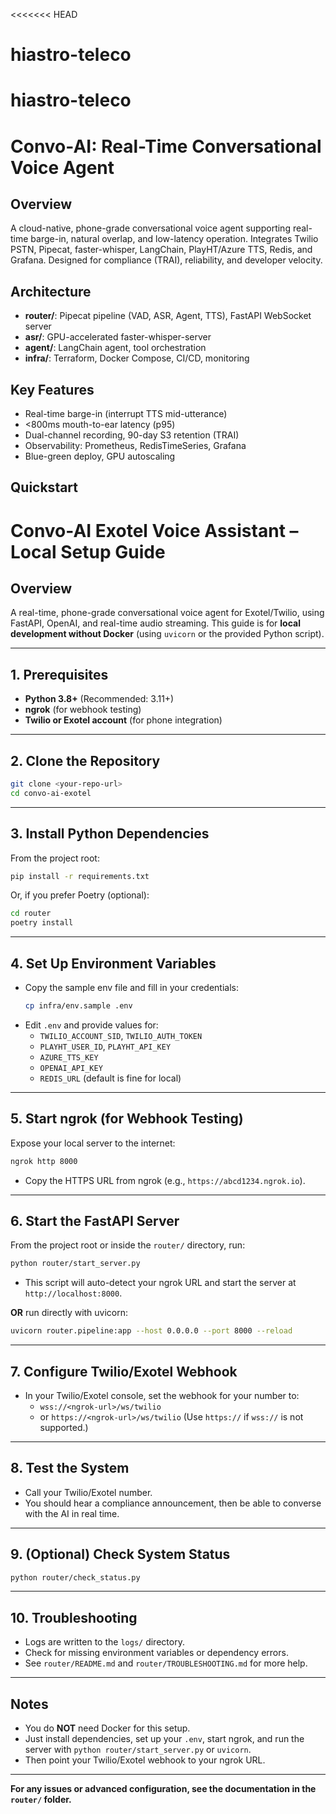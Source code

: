 
<<<<<<< HEAD
# hiastro-teleco
hiastro-teleco
=======
# Convo-AI: Real-Time Conversational Voice Agent

## Overview
A cloud-native, phone-grade conversational voice agent supporting real-time barge-in, natural overlap, and low-latency operation. Integrates Twilio PSTN, Pipecat, faster-whisper, LangChain, PlayHT/Azure TTS, Redis, and Grafana. Designed for compliance (TRAI), reliability, and developer velocity.

## Architecture
- **router/**: Pipecat pipeline (VAD, ASR, Agent, TTS), FastAPI WebSocket server
- **asr/**: GPU-accelerated faster-whisper-server
- **agent/**: LangChain agent, tool orchestration
- **infra/**: Terraform, Docker Compose, CI/CD, monitoring

## Key Features
- Real-time barge-in (interrupt TTS mid-utterance)
- <800ms mouth-to-ear latency (p95)
- Dual-channel recording, 90-day S3 retention (TRAI)
- Observability: Prometheus, RedisTimeSeries, Grafana
- Blue-green deploy, GPU autoscaling

## Quickstart
# Convo-AI Exotel Voice Assistant – Local Setup Guide

## Overview
A real-time, phone-grade conversational voice agent for Exotel/Twilio, using FastAPI, OpenAI, and real-time audio streaming. This guide is for **local development without Docker** (using `uvicorn` or the provided Python script).

---

## 1. Prerequisites
- **Python 3.8+** (Recommended: 3.11+)
- **ngrok** (for webhook testing)
- **Twilio or Exotel account** (for phone integration)

---

## 2. Clone the Repository
```sh
git clone <your-repo-url>
cd convo-ai-exotel
```

---

## 3. Install Python Dependencies
From the project root:
```sh
pip install -r requirements.txt
```
Or, if you prefer Poetry (optional):
```sh
cd router
poetry install
```

---

## 4. Set Up Environment Variables
- Copy the sample env file and fill in your credentials:
  ```sh
  cp infra/env.sample .env
  ```
- Edit `.env` and provide values for:
  - `TWILIO_ACCOUNT_SID`, `TWILIO_AUTH_TOKEN`
  - `PLAYHT_USER_ID`, `PLAYHT_API_KEY`
  - `AZURE_TTS_KEY`
  - `OPENAI_API_KEY`
  - `REDIS_URL` (default is fine for local)

---

## 5. Start ngrok (for Webhook Testing)
Expose your local server to the internet:
```sh
ngrok http 8000
```
- Copy the HTTPS URL from ngrok (e.g., `https://abcd1234.ngrok.io`).

---

## 6. Start the FastAPI Server
From the project root or inside the `router/` directory, run:
```sh
python router/start_server.py
```
- This script will auto-detect your ngrok URL and start the server at `http://localhost:8000`.

**OR** run directly with uvicorn:
```sh
uvicorn router.pipeline:app --host 0.0.0.0 --port 8000 --reload
```

---

## 7. Configure Twilio/Exotel Webhook
- In your Twilio/Exotel console, set the webhook for your number to:
  - `wss://<ngrok-url>/ws/twilio`
  - or `https://<ngrok-url>/ws/twilio`
  (Use `https://` if `wss://` is not supported.)

---

## 8. Test the System
- Call your Twilio/Exotel number.
- You should hear a compliance announcement, then be able to converse with the AI in real time.

---

## 9. (Optional) Check System Status
```sh
python router/check_status.py
```

---

## 10. Troubleshooting
- Logs are written to the `logs/` directory.
- Check for missing environment variables or dependency errors.
- See `router/README.md` and `router/TROUBLESHOOTING.md` for more help.

---

## Notes
- You do **NOT** need Docker for this setup.
- Just install dependencies, set up your `.env`, start ngrok, and run the server with `python router/start_server.py` or `uvicorn`.
- Then point your Twilio/Exotel webhook to your ngrok URL.

---

**For any issues or advanced configuration, see the documentation in the `router/` folder.**

